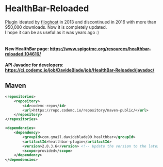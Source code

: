 
# HealthBar-Reloaded
[Plugin](https://dev.bukkit.org/projects/health-bar) ideated by [filoghost](https://github.com/filoghost) in 2013 and discontinued in 2016 with more than 950,000 downloads. Now it is completely updated. <br/>
I hope it can be as useful as it was years ago :) <br/><br/>


#### New HealthBar page: https://www.spigotmc.org/resources/healthbar-reloaded.104616/

#### API Javadoc for developers: https://ci.codemc.io/job/DavideBlade/job/HealthBar-Reloaded/javadoc/

## Maven
```xml
<repositories>
    <repository>
        <id>codemc-repo</id>
        <url>https://repo.codemc.io/repository/maven-public/</url>
    </repository>
</repositories>
```

```xml
<dependencies>
    <dependency>
        <groupId>com.gmail.davideblade99.healthbar</groupId>
        <artifactId>healthbar-plugin</artifactId>
        <version>2.0.3.6</version> <!-- Update the version to the latest one! -->
        <scope>provided</scope>
    </dependency>
</dependencies>
```
